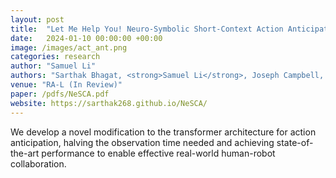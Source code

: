 ```yaml
---
layout: post
title:  "Let Me Help You! Neuro-Symbolic Short-Context Action Anticipation"
date:   2024-01-10 00:00:00 +00:00
image: /images/act_ant.png
categories: research
author: "Samuel Li"
authors: "Sarthak Bhagat, <strong>Samuel Li</strong>, Joseph Campbell, Yaqi Xie, Katia Sycara, Simon Stepputtis"
venue: "RA-L (In Review)"
paper: /pdfs/NeSCA.pdf
website: https://sarthak268.github.io/NeSCA/
---
```

We develop a novel modification to the transformer architecture for action anticipation, halving the observation time needed and achieving state-of-the-art performance to enable effective real-world human-robot collaboration.